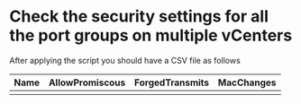 # Check the security settings for all the port groups on multiple vCenters

After applying the script you should have a CSV file as follows

    
Name | AllowPromiscous | ForgedTransmits | MacChanges
------------ | ------------- | ------------ | -------------
 | | | 
